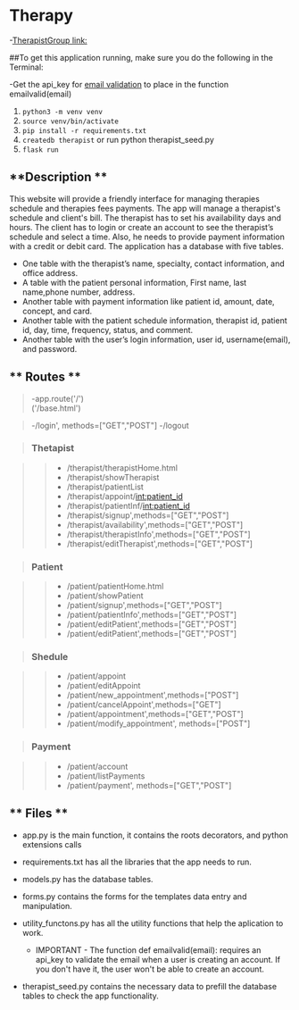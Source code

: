 # Therapy

-[TherapistGroup link:](https://therapistt.herokuapp.com/)

##To get this application running, make sure you do the following in the Terminal:

-Get the api_key for [email validation](https://www.abstractapi.com/email-verification-validation-api) to place in the function emailvalid(email)

1. `python3 -m venv venv`
2. `source venv/bin/activate`
3. `pip install -r requirements.txt`  
4. `createdb therapist` or run python therapist_seed.py
5. `flask run`

## **Description **

This website will provide a friendly interface for managing therapies schedule and therapies fees payments.
The app will manage a therapist's schedule and client's bill. The therapist has to set his availability days and hours. The client has to login or create an account to see the therapist’s schedule and select a time. Also, he needs to provide payment information with a credit or debit card. 
The application has a database with five tables. 
- One table with the therapist’s name, specialty, contact information, and office address. 
- A table with the patient personal information, First name, last name,phone number, address.
- Another table with payment information like patient id, amount, date, concept, and card. 
- Another table with the patient schedule information, therapist id, patient id, day, time, frequency, status, and comment.
- Another table with the user’s login information, user id, username(email), and password.

## ** Routes  **

> -app.route('/')  
    ('/base.html')

> -/login', methods=["GET","POST"]
> -/logout


> ### Thetapist

> > - /therapist/therapistHome.html
> > - /therapist/showTherapist
> > - /therapist/patientList
> > - /therapist/appoint/<int:patient_id>
> > - /therapist/patientInf/<int:patient_id>
> > - /therapist/signup',methods=["GET","POST"]
> > - /therapist/availability',methods=["GET","POST"]
> > - /therapist/therapistInfo',methods=["GET","POST"]
> > - /therapist/editTherapist',methods=["GET","POST"]




> ### Patient 

> > - /patient/patientHome.html
> > - /patient/showPatient
>> - /patient/signup',methods=["GET","POST"]
>> - /patient/patientInfo',methods=["GET","POST"]
>> - /patient/editPatient',methods=["GET","POST"]
>> - /patient/editPatient',methods=["GET","POST"]


> ### Shedule

>> - /patient/appoint
>> - /patient/editAppoint
>> - /patient/new_appointment',methods=["POST"]
>> - /patient/cancelAppoint',methods=["GET"]
>> - /patient/appointment',methods=["GET","POST"]
>> - /patient/modify_appointment', methods=["POST"]


> ### Payment

>> - /patient/account
>> - /patient/listPayments
>> - /patient/payment', methods=["GET","POST"]


##  ** Files ** 

- app.py is the main function, it contains the roots decorators, and python extensions calls 
- requirements.txt has all the libraries that the app needs to run.
- models.py has the database tables.
- forms.py contains the forms for the templates data entry and manipulation.
- utility_functons.py has all the utility functions that help the aplication to work.
  - IMPORTANT - The function def emailvalid(email): requires an api_key to validate the email when a user is creating an account. If you don't have it, the user won't be able to create an account.

- therapist_seed.py contains the necessary data to prefill the database tables to check the app functionality.
